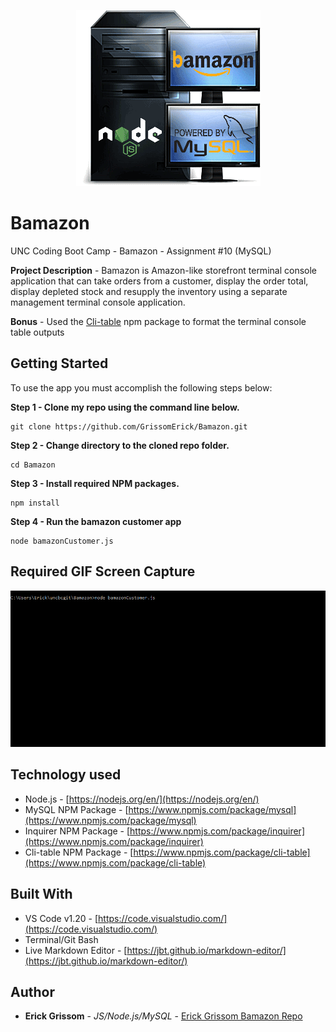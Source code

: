 <p align="center">
<img src="https://github.com/GrissomErick/Bamazon/blob/master/images/bamazon.png?raw=true" alt="Project logo"></img>
</p>


# Bamazon
 UNC Coding Boot Camp - Bamazon - Assignment #10 (MySQL)
 <p></p>
 
**Project Description** - Bamazon is Amazon-like storefront terminal console application that can take orders from a customer, display the order total, display depleted stock and resupply the inventory using a separate management terminal console application. 

**Bonus** - Used the [Cli-table](https://www.npmjs.com/package/cli-table) npm package to format the terminal console table outputs



## Getting Started
To use the app you must accomplish the following steps below:

**Step 1 - Clone my repo using the command line below.**
```
git clone https://github.com/GrissomErick/Bamazon.git
```
**Step 2 - Change directory to the cloned repo folder.**
```
cd Bamazon
```
**Step 3 - Install required NPM packages.**
```
npm install
```
**Step 4 - Run the bamazon customer app**
```
node bamazonCustomer.js
```
## Required GIF Screen Capture
<img src="https://github.com/GrissomErick/Bamazon/blob/master/images/bamazonCustomer.gif?raw=true" alt="Bamazo Customer GIF"></img>
## Technology used
- Node.js - [https://nodejs.org/en/](https://nodejs.org/en/)
- MySQL NPM Package - [https://www.npmjs.com/package/mysql](https://www.npmjs.com/package/mysql)
- Inquirer NPM Package - [https://www.npmjs.com/package/inquirer](https://www.npmjs.com/package/inquirer)
- Cli-table NPM Package - [https://www.npmjs.com/package/cli-table](https://www.npmjs.com/package/cli-table)

## Built With

* VS Code v1.20 - [https://code.visualstudio.com/](https://code.visualstudio.com/)
* Terminal/Git Bash
* Live Markdown Editor - [https://jbt.github.io/markdown-editor/](https://jbt.github.io/markdown-editor/)

## Author

* **Erick Grissom** - *JS/Node.js/MySQL* - [Erick Grissom Bamazon Repo](https://github.com/GrissomErick/Bamazon)


